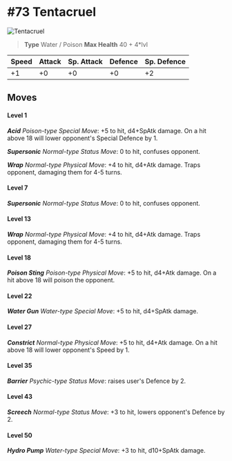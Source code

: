 # #73 Tentacruel


![Tentacruel](https://img.pokemondb.net/sprites/home/normal/1x/tentacruel.png)

> **Type** Water / Poison
> **Max Health** 40 + 4\*lvl

| Speed | Attack | Sp. Attack | Defence | Sp. Defence |
| ----- | ------ | ---------- | ------- | ----------- |
| +1 | +0 | +0 | +0 | +2 |

## Moves
#### Level 1

***Acid** Poison-type Special Move*: +5 to hit, d4+SpAtk damage. On a hit above 18 will lower opponent's Special Defence by 1.

***Supersonic** Normal-type Status Move*: 0 to hit, confuses opponent.

***Wrap** Normal-type Physical Move*: +4 to hit, d4+Atk damage. Traps opponent, damaging them for 4-5 turns.
#### Level 7

***Supersonic** Normal-type Status Move*: 0 to hit, confuses opponent.
#### Level 13

***Wrap** Normal-type Physical Move*: +4 to hit, d4+Atk damage. Traps opponent, damaging them for 4-5 turns.
#### Level 18

***Poison Sting** Poison-type Physical Move*: +5 to hit, d4+Atk damage. On a hit above 18 will poison the opponent.
#### Level 22

***Water Gun** Water-type Special Move*: +5 to hit, d4+SpAtk damage. 
#### Level 27

***Constrict** Normal-type Physical Move*: +5 to hit, d4+Atk damage. On a hit above 18 will lower opponent's Speed by 1.
#### Level 35

***Barrier** Psychic-type Status Move*: raises user's Defence by 2.
#### Level 43

***Screech** Normal-type Status Move*: +3 to hit, lowers opponent's Defence by 2.
#### Level 50

***Hydro Pump** Water-type Special Move*: +3 to hit, d10+SpAtk damage. 

